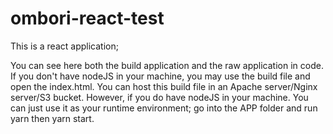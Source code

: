 # ombori-react-test
This is a react application;

You can see here both the build application and the raw application in code. If you don't have nodeJS in your machine, you may use the build file and open the index.html. You can host this build file in an Apache server/Nginx server/S3 bucket. However, if you do have nodeJS in your machine. You can just use it as your runtime environment; go into the APP folder and run yarn then yarn start.
